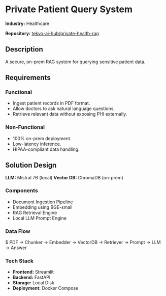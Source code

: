 ﻿# Private Patient Query System

**Industry:** Healthcare

**Repository:** [tekvo-ai-hub/private-health-rag](https://github.com/tekvo-ai-hub/private-health-rag)

## Description
A secure, on-prem RAG system for querying sensitive patient data.

## Requirements
### Functional
- Ingest patient records in PDF format.
- Allow doctors to ask natural language questions.
- Retrieve relevant data without exposing PHI externally.
### Non-Functional
- 100% on-prem deployment.
- Low-latency inference.
- HIPAA-compliant data handling.
## Solution Design
**LLM:** Mistral 7B (local)
**Vector DB:** ChromaDB (on-prem)

### Components
- Document Ingestion Pipeline
- Embedding using BGE-small
- RAG Retrieval Engine
- Local LLM Prompt Engine
### Data Flow
$ PDF → Chunker → Embedder → VectorDB → Retriever → Prompt → LLM → Answer

### Tech Stack
- **Frontend:** Streamlit
- **Backend:** FastAPI
- **Storage:** Local Disk
- **Deployment:** Docker Compose
